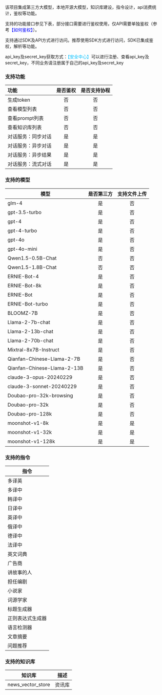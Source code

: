 该项目集成第三方大模型，本地开源大模型，知识库建设，指令设计，api消费统计，鉴权等功能。

支持的功能接口参见下表，部分接口需要进行鉴权使用，仅API需要单独鉴权（参考<span style="color:#0000FF">【如何鉴权】</span>）。

支持通过SDK及API方式进行访问。推荐使用SDK方式进行访问，SDK已集成鉴权，解析等功能。

api_key及secret_key获取方式：<span style="color:#00BFFF">【安全中心】</span>可以进行注册、查看api_key及secret_key，不同业务请注册属于自己的api_key及secret_key

### 支持功能
| 功能         | 是否鉴权 | 是否支持协程 |
|:-----------|:----:|:------:|
| 生成token    |  否   |   否    |
| 查看模型列表     |  否   |   否    |
| 查看prompt列表 |  否   |   否    |
| 查看知识库列表    |  否   |   否    |
| 对话服务：同步对话  |  是   |   是    |
| 对话服务：异步对话  |  是   |   是    |
| 对话服务：异步结果  |  是   |   是    |
| 对话服务：流式对话  |  是   |   是    |

### 支持的模型
| 模型                          | 是否第三方 | 支持文件上传 |
|-----------------------------|:-----:|:------:|
| glm-4                       |   是   |   否    |
| gpt-3.5-turbo               |   是   |   否    |
| gpt-4                       |   是   |   否    |
| gpt-4-turbo                 |   是   |   否    |
| gpt-4o                      |   是   |   否    |
| gpt-4o-mini                 |   是   |   否    |
| Qwen1.5-0.5B-Chat           |   否   |   否    |
| Qwen1.5-1.8B-Chat           |   否   |   否    |
| ERNIE-Bot-4                 |   是   |   否    |
| ERNIE-Bot-8k                |   是   |   否    |
| ERNIE-Bot                   |   是   |   否    |
| ERNIE-Bot-turbo             |   是   |   否    |
| BLOOMZ-7B                   |   是   |   否    |
| Llama-2-7b-chat             |   是   |   否    |
| Llama-2-13b-chat            |   是   |   否    |
| Llama-2-70b-chat            |   是   |   否    |
| Mixtral-8x7B-Instruct       |   是   |   否    |
| Qianfan-Chinese-Llama-2-7B  |   是   |   否    |
| Qianfan-Chinese-Llama-2-13B |   是   |   否    |
| claude-3-opus-20240229      |   是   |   否    |
| claude-3-sonnet-20240229    |   是   |   否    |
| Doubao-pro-32k-browsing     |   是   |   否    |
| Doubao-pro-32k              |   是   |   否    |
| Doubao-pro-128k             |   是   |   否    |
| moonshot-v1-8k              |   是   |   是    |
| moonshot-v1-32k             |   是   |   是    |
| moonshot-v1-128k            |   是   |   是    |


### 支持的指令
| 指令       |
|----------|
| 多译英      |
| 多译中      |
| 韩译中      |
| 日译中      |
| 英译中      |
| 俄译中      |
| 德译中      |
| 法译中      |
| 英文词典     |
| 广告商      |
| 讲故事的人    |
| 担任编剧     |
| 小说家      |
| 词源学家     |
| 标题生成器    |
| 正则表达式生成器 |
| 语言检测器    |
| 文章摘要     |
| 问题推荐     |

### 支持的知识库
| 知识库               | 描述  |
|-------------------|-----|
| news_vector_store | 资讯库 |
